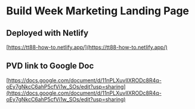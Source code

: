 # Build Week Marketing Landing Page
## Deployed with Netlify
[https://tt88-how-to.netlify.app/](https://tt88-how-to.netlify.app/)

## PVD link to Google Doc
[https://docs.google.com/document/d/11nPLXuvIIXRODc8R4q-oEy7gNkcC6ahP5cfVi1w_SOs/edit?usp=sharing](https://docs.google.com/document/d/11nPLXuvIIXRODc8R4q-oEy7gNkcC6ahP5cfVi1w_SOs/edit?usp=sharing)